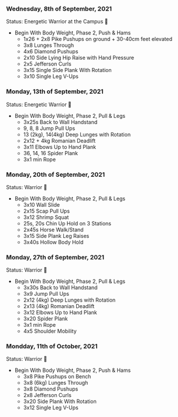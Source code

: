 
### Wednesday, 8th of September, 2021
Status: Energetic Warrior at the Campus :cowboy_hat_face:

- Begin With Body Weight, Phase 2, Push & Hams
    - 1x26 + 2x8 Pike Pushups on ground + 30-40cm feet elevated
    - 3x8 Lunges Through
    - 4x6 Diamond Pushups
    - 2x10 Side Lying Hip Raise with Hand Pressure
    - 2x5 Jefferson Curls
    - 3x15 Single Side Plank With Rotation
    - 3x10 Single Leg V-Ups
   
### Monday, 13th of September, 2021
Status: Energetic Warrior 👊

- Begin With Body Weight, Phase 2, Pull & Legs
    - 3x25s Back to Wall Handstand
    - 9, 8, 8 Jump Pull Ups
    - 13 (2kg), 14(4kg) Deep Lunges with Rotation
    - 2x12 + 4kg Romanian Deadlift
    - 3x11 Elbows Up to Hand Plank
    - 36, 14, 16 Spider Plank
    - 3x1 min Rope
   
### Monday, 20th of September, 2021
Status: Warrior 💪

- Begin With Body Weight, Phase 2, Pull & Legs
    - 3x10 Wall Slide
    - 2x15 Scap Pull Ups
    - 3x12 Shrimp Squat
    - 25s, 20s Chin Up Hold on 3 Stations
    - 2x45s Horse Walk/Stand
    - 3x15 Side Plank Leg Raises
    - 3x40s Hollow Body Hold
   
### Monday, 27th of September, 2021
Status: Warrior 💪

- Begin With Body Weight, Phase 2, Pull & Legs
    - 3x30s Back to Wall Handstand
    - 3x9 Jump Pull Ups
    - 2x12 (4kg) Deep Lunges with Rotation
    - 2x13 (4kg) Romanian Deadlift
    - 3x12 Elbows Up to Hand Plank
    - 3x20 Spider Plank
    - 3x1 min Rope
    - 4x5 Shoulder Mobility

### Mondday, 11th of October, 2021
Status: Warrior 💪
- Begin With Body Weight, Phase 2, Push & Hams
    - 3x8 Pike Pushups on Bench
    - 3x8 (6kg) Lunges Through
    - 3x8 Diamond Pushups
    - 2x8 Jefferson Curls
    - 3x20 Side Plank With Rotation
    - 3x12 Single Leg V-Ups
